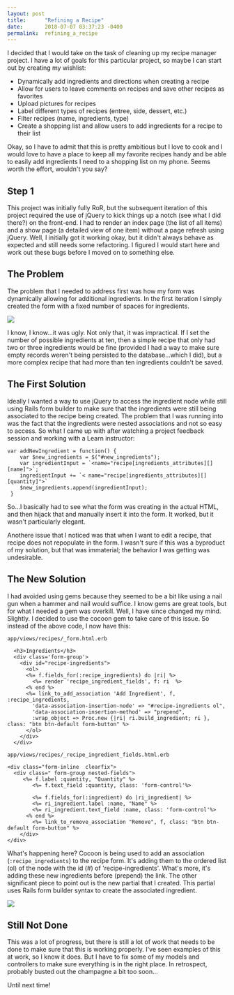 ```yaml
---
layout: post
title:      "Refining a Recipe"
date:       2018-07-07 03:37:23 -0400
permalink:  refining_a_recipe
---
```



I decided that I would take on the task of cleaning up my recipe manager project. I have a lot of goals for this particular project, so maybe I can start out by creating my wishlist:

* Dynamically add ingredients and directions when creating a recipe
* Allow for users to leave comments on recipes and save other recipes as favorites
* Upload pictures for recipes
* Label different types of recipes (entree, side, dessert, etc.)
* Filter recipes (name, ingredients, type)
* Create a shopping list and allow users to add ingredients for a recipe to their list

Okay, so I have to admit that this is pretty ambitious but I love to cook and I would love to have a place to keep all my favorite recipes handy and be able to easily add ingredients I need to a shopping list on my phone. Seems worth the effort, wouldn't you say?

## Step 1
This project was initially fully RoR, but the subsequent iteration of this project required the use of jQuery to kick things up a notch (see what I did there?) on the front-end. I had to render an index page (the list of all items) and a show page (a detailed view of one item) without a page refresh using jQuery. Well, I initially got it working okay, but it didn't always behave as expected and still needs some refactoring. I figured I would start here and work out these bugs before I moved on to something else.

## The Problem

The problem that I needed to address first was how my form was dynamically allowing for additional ingredients. In the first iteration I simply created the form with a fixed number of spaces for ingredients. 

![](https://media.giphy.com/media/cPKWZB2aaB3rO/giphy.gif)

I know, I know...it was ugly. Not only that, it was impractical. If I set the number of possible ingredients at ten, then a simple recipe that only had two or three ingredients would be fine (provided I had a way to make sure empty records weren't being persisted to the database...which I did), but a more complex recipe that had more than ten ingredients couldn't be saved.

## The First Solution

Ideally I wanted a way to use jQuery to access the ingredient node while still using Rails form builder to make sure that the ingredients were still being associated to the recipe being created. The problem that I was running into was the fact that the ingredients were nested associations and not so easy to access. So what I came up with after watching a project feedback session and working with a Learn instructor:

```
var addNewIngredient = function() {
    var $new_ingredients = $("#new_ingredients");
    var ingredientInput = `<name="recipe[ingredients_attributes][][name]">`;
    ingredientInput += `< name="recipe[ingredients_attributes][][quantity]">`
    $new_ingredients.append(ingredientInput);
 }
 ```
 
So...I basically had to see what the form was creating in the actual HTML, and then hijack that and manually insert it into the form. It worked, but it wasn't particularly elegant.
 
 Anothere issue that I noticed was that when I want to edit a recipe, that recipe does not repopulate in the form. I wasn't sure if this was a byproduct of my solution, but that was immaterial; the behavior I was getting was undesirable.
 
 ## The New Solution
 
 I had avoided using gems because they seemed to be a bit like using a nail gun when a hammer and nail would suffice. I know gems are great tools, but for what I needed a gem was overkill. Well, I have since changed my mind. Slightly. I decided to use the cocoon gem to take care of this issue. So instead of the above code, I now have this:
 
```
app/views/recipes/_form.html.erb

  <h3>Ingredients</h3>
  <div class='form-group'>
    <div id="recipe-ingredients">
      <ol>
      <%= f.fields_for(:recipe_ingredients) do |ri| %>
        <%= render 'recipe_ingredient_fields', f: ri  %>
      <% end %>
      <%= link_to_add_association 'Add Ingredient', f, :recipe_ingredients,
        'data-association-insertion-node' => "#recipe-ingredients ol",
        'data-association-insertion-method' => "prepend",
        :wrap_object => Proc.new {|ri| ri.build_ingredient; ri }, class: "btn btn-default form-button" %>
      </ol>
    </div>
  </div>
```

```
app/views/recipes/_recipe_ingredient_fields.html.erb

<div class="form-inline  clearfix">
  <div class=" form-group nested-fields">
	 <%= f.label :quantity, "Quantity" %>
		<%= f.text_field :quantity, class: 'form-control'%>

		<%= f.fields_for(:ingredient) do |ri_ingredient| %>
		<%= ri_ingredient.label :name, "Name" %>
		<%= ri_ingredient.text_field :name, class: 'form-control'%>
	  <% end %>
		<%= link_to_remove_association "Remove", f, class: "btn btn-default form-button" %>
	</div>
</div>
```

What's happening here? Cocoon is being used to add an association (`:recipe_ingredients`) to the recipe form. It's adding them to the ordered list (ol) of the node with the id (#) of 'recipe-ingredients'. What's more, it's adding these new ingredients before (prepend) the link. The other significant piece to point out is the new partial that I created. This partial uses Rails form builder syntax to create the associated ingredient.

![](https://media.giphy.com/media/rjkJD1v80CjYs/giphy.gif)

## Still Not Done

This was a lot of progress, but there is still a lot of work that needs to be done to make sure that this is working properly. I've seen examples of this at work, so I know it does. But I have to fix some of my models and controllers to make sure everything is in the right place. In retrospect, probably busted out the champagne a bit too soon...

Until next time!
